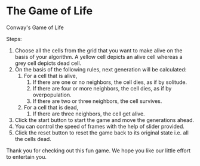 # The Game of Life
Conway's Game of Life

Steps:
1. Choose all the cells from the grid that you want to make alive on the basis of your algorithm. A yellow cell depicts an alive cell whereas a grey cell depicts dead cell.
2. On the basis of the following rules, next generation will be calculated:
      1. For a cell that is alive,
          1. If there are one or no neighbors, the cell dies, as if by solitude.
          2. If there are four or more neighbors, the cell dies, as if by overpopulation.
          3. If there are two or three neighbors, the cell survives.
      2. For a cell that is dead,
          1. If there are three neighbors, the cell get alive.
3. Click the start button to start the game and move the generations ahead.
4. You can control the speed of frames with the help of slider provided.
5. Click the reset button to reset the game back to its original state i.e. all the cells dead.

Thank you for checking out this fun game. We hope you like our little effort to entertain you.
